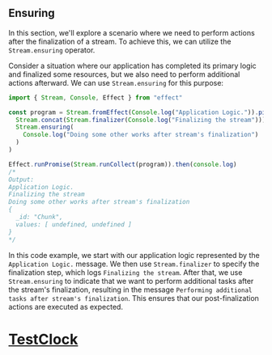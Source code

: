 ## Ensuring

In this section, we'll explore a scenario where we need to perform actions after the finalization of a stream. To achieve this, we can utilize the `Stream.ensuring` operator.

Consider a situation where our application has completed its primary logic and finalized some resources, but we also need to perform additional actions afterward. We can use `Stream.ensuring` for this purpose:

```ts twoslash
import { Stream, Console, Effect } from "effect"

const program = Stream.fromEffect(Console.log("Application Logic.")).pipe(
  Stream.concat(Stream.finalizer(Console.log("Finalizing the stream"))),
  Stream.ensuring(
    Console.log("Doing some other works after stream's finalization")
  )
)

Effect.runPromise(Stream.runCollect(program)).then(console.log)
/*
Output:
Application Logic.
Finalizing the stream
Doing some other works after stream's finalization
{
  _id: "Chunk",
  values: [ undefined, undefined ]
}
*/
```

In this code example, we start with our application logic represented by the `Application Logic.` message. We then use `Stream.finalizer` to specify the finalization step, which logs `Finalizing the stream`. After that, we use `Stream.ensuring` to indicate that we want to perform additional tasks after the stream's finalization, resulting in the message `Performing additional tasks after stream's finalization`. This ensures that our post-finalization actions are executed as expected.

# [TestClock](https://effect.website/docs/testing/testclock/)
